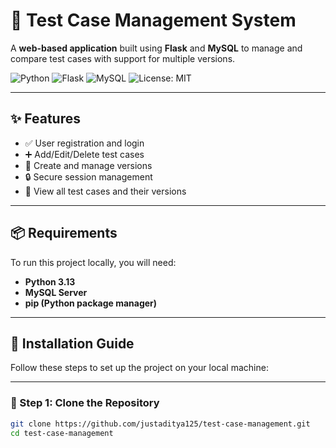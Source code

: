 # 🚀 Test Case Management System

A **web-based application** built using **Flask** and **MySQL** to manage and compare test cases with support for multiple versions.

![Python](https://img.shields.io/badge/Python-3.x-blue.svg)
![Flask](https://img.shields.io/badge/Flask-%23000.svg?style=flat&logo=flask&logoColor=white)
![MySQL](https://img.shields.io/badge/MySQL-005C84?style=flat&logo=mysql&logoColor=white)
![License: MIT](https://img.shields.io/badge/License-MIT-yellow.svg)

---

## ✨ Features

- ✅ User registration and login  
- ➕ Add/Edit/Delete test cases  
- 🧬 Create and manage versions  
- 🔒 Secure session management  
- 📄 View all test cases and their versions  

---

## 📦 Requirements

To run this project locally, you will need:

- **Python 3.13**
- **MySQL Server**
- **pip (Python package manager)**

---

## 🔧 Installation Guide

Follow these steps to set up the project on your local machine:

---

### 📁 Step 1: Clone the Repository

```bash
git clone https://github.com/justaditya125/test-case-management.git
cd test-case-management
